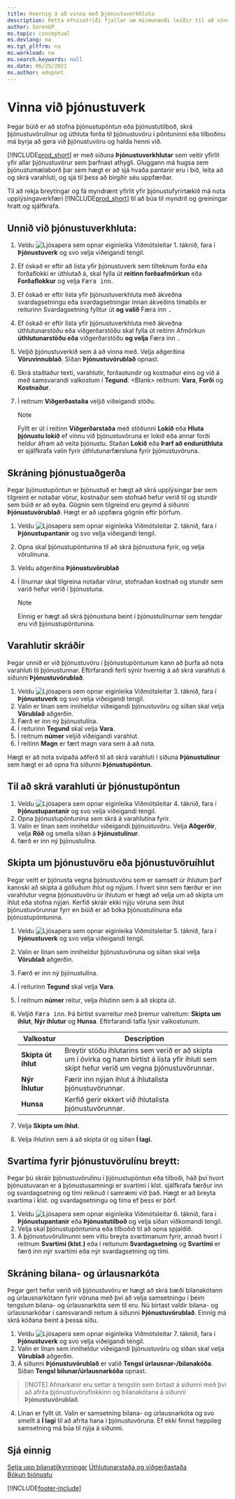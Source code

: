 ```yaml
---
title: Hvernig á að vinna með þjónustuverkhluta
description: Þetta efnisatriði fjallar um mismunandi leiðir til að vinna í þjónustuverkum. Síða þjónustuverka veitir yfirlit yfir allar þjónustuvörur sem þarfnast athygli.
author: SorenGP
ms.topic: conceptual
ms.devlang: na
ms.tgt_pltfrm: na
ms.workload: na
ms.search.keywords: null
ms.date: 06/25/2021
ms.author: edupont
---
```

# <a name="work-on-service-tasks"></a>Vinna við þjónustuverk
Þegar búið er að stofna þjónustupöntun eða þjónustutilboð, skrá þjónustuvörulínur og úthluta forða til þjónustuvöru í pöntuninni eða tilboðinu má byrja að gera við þjónustuvöru og halda henni við.  

[!INCLUDE[prod_short](includes/prod_short.md)] er með síðuna **Þjónustuverkhlutar** sem veitir yfirlit yfir allar þjónustuvörur sem þarfnast athygli. Gluggann má hugsa sem þjónustumælaborð þar sem hægt er að sjá hvaða pantanir eru í bið, leita að og skrá varahluti, og sjá til þess að birgðir séu uppfærðar.  

Til að rekja breytingar og fá myndrænt yfirlit yfir þjónustufyrirtækið má nota upplýsingaverkfæri [!INCLUDE[prod_short](includes/prod_short.md)] til að búa til myndrit og greiningar hratt og sjálfkrafa.  

## <a name="to-work-on-a-service-task"></a>Unnið við þjónustuverkhluta:
1. Veldu ![Ljósapera sem opnar eiginleika Viðmótsleitar 1.](media/ui-search/search_small.png "Segðu mér hvað þú vilt gera") táknið, fara í **Þjónustuverk** og svo velja viðeigandi tengil.
2. Ef óskað er eftir að lista yfir þjónustuverk sem tilteknum forða eða forðaflokki er úthlutað á, skal fylla út  **reitinn forðaafmörkun**  eða  **Forðaflokkur**  og velja  <kbd>Færa inn</kbd>.  
3. Ef óskað er eftir lista yfir þjónustuverkhluta með ákveðna svardagsetningu eða svardagsetningar innan ákveðins tímabils er reiturinn Svardagsetning fylltur út  **og valið**  Færa inn  <kbd>.</kbd>  
4. Ef óskað er eftir lista yfir þjónustuverkhluta með ákveðna úthlutunarstöðu eða viðgerðarstöðu skal fylla út reitinn Afmörkun  **úthlutunarstöðu eða**  viðgerðarstöðu  **og velja**  Færa inn  <kbd>.</kbd>  
5. Veljið þjónustuverkið sem á að vinna með. Velja aðgerðina **Vöruvinnublað**. Síðan **Þjónustuvörublað** opnast.  
6. Skrá staðlaður texti, varahlutir, forðastundir og kostnaður eins og við á með samsvarandi valkostum í  **Tegund**: \<Blank\> reitnum:  **Vara**, **Forði** og **Kostnaður**.  
7. Í reitnum **Viðgerðastaða** veljið viðeigandi stöðu.  

   > [!NOTE]  
   >  Fyllt er út í reitinn **Viðgerðarstaða** með stöðunni **Lokið** eða **Hluta þjónustu lokið** ef vinnu við þjónustuvöruna er lokið eða annar forði heldur áfram að veita þjónustu. Staðan **Lokið** eða **Þarf að endurúthluta** er sjálfkrafa valin fyrir úthlutunarfærsluna fyrir þjónustuvöruna.  

## <a name="to-register-service-operations"></a>Skráning þjónustuaðgerða
Þegar þjónustupöntun er þjónustuð er hægt að skrá upplýsingar þar sem tilgreint er notaðar vörur, kostnaður sem stofnað hefur verið til og stundir sem búið er að eyða. Gögnin sem tilgreind eru geymd á síðunni **Þjónustuvörublað**. Hægt er að uppfæra gögnin eftir þörfum.

1. Veldu ![Ljósapera sem opnar eiginleika Viðmótsleitar 2.](media/ui-search/search_small.png "Segðu mér hvað þú vilt gera") táknið, fara í **Þjónustupantanir** og svo velja viðeigandi tengil.  
2. Opna skal þjónustupöntunina til að skrá þjónustuna fyrir, og velja vörulínuna.  
3. Veldu aðgerðina **Þjónustuvörublað**  
4. Í línurnar skal tilgreina notaðar vörur, stofnaðan kostnað og stundir sem varið hefur verið í þjónustuna.  

   > [!NOTE]  
   >  Einnig er hægt að skrá þjónustuna beint í þjónustulínurnar sem tengdar eru við þjónustupöntunina.  

## <a name="to-register-spare-parts"></a>Varahlutir skráðir
Þegar unnið er við þjónustuvöru í þjónustupöntunum kann að þurfa að nota varahluti til þjónustunnar. Eftirfarandi ferli sýnir hvernig á að skrá varahluti á síðunni **Þjónustuvörublað**.  

1. Veldu ![Ljósapera sem opnar eiginleika Viðmótsleitar 3.](media/ui-search/search_small.png "Segðu mér hvað þú vilt gera") táknið, fara í **Þjónustuverk** og svo velja viðeigandi tengil.
2. Valin er línan sem inniheldur viðeigandi þjónustuvöru og síðan skal velja **Vörublað** aðgerðin.  
3. Færð er inn ný þjónustulína.  
4. Í reiturinn **Tegund** skal velja **Vara**.  
5. Í reitnum **númer** veljið viðeigandi varahlut.  
6. Í reitinn **Magn** er fært magn vara sem á að nota.  

 Hægt er að nota svipaða aðferð til að skrá varahluti í síðuna **Þjónustulínur** sem hægt er að opna frá síðunni **Þjónustupöntun**.  

## <a name="to-register-spare-parts-from-a-service-order"></a>Til að skrá varahluti úr þjónustupöntun
1. Veldu ![Ljósapera sem opnar eiginleika Viðmótsleitar 4.](media/ui-search/search_small.png "Segðu mér hvað þú vilt gera") táknið, fara í **Þjónustupantanir** og svo velja viðeigandi tengil.  
2. Opna þjónustupöntunina sem skrá á varahlutina fyrir.  
3. Valin er línan sem inniheldur viðeigandi þjónustuvöru. Velja **Aðgerðir**, velja **Röð** og smella síðan á **Þjónustulínur**.  
4. færð er inn ný þjónustulína.  

## <a name="to-replace-a-service-item-or-a-service-item-component"></a>Skipta um þjónustuvöru eða þjónustuvöruíhlut
Þegar veitt er þjónusta vegna þjónustuvöru sem er samsett úr íhlutum þarf kannski að skipta á gölluðum íhlut og nýjum. Í hvert sinn sem færður er inn varahlutur vegna þjónustuvöru úr íhlutum er hægt að velja um að skipta um íhlut eða stofna nýjan. Kerfið skráir ekki nýju vöruna sem íhlut þjónustuvörunnar fyrr en búið er að bóka þjónustulínuna eða þjónustupöntunina.

1. Veldu ![Ljósapera sem opnar eiginleika Viðmótsleitar 5.](media/ui-search/search_small.png "Segðu mér hvað þú vilt gera") táknið, fara í **Þjónustuverk** og svo velja viðeigandi tengil.
2. Valin er línan sem inniheldur þjónustuvöruna og síðan skal velja **Vörublað** aðgerðin.  
3. Færð er inn ný þjónustulína.  
4. Í reiturinn **Tegund** skal velja **Vara**.  
5. Í reitnum **númer** reitur, velja íhlutinn sem á að skipta út.  
6. Veljið  <kbd>Færa inn</kbd>. Þá birtist svarreitur með þremur valreitum: **Skipta um íhlut**, **Nýr íhlutur** og **Hunsa**. Eftirfarandi tafla lýsir valkostunum.  

    |Valkostur | Description|  
    |----------------------------------|---------------------------------------|  
    |**Skipta út íhlut**|Breytir stöðu íhlutarins sem verið er að skipta um í óvirka og hann birtist á lista yfir íhluti sem skipt hefur verið um vegna þjónustuvörunnar.|  
    |**Nýr Íhlutur**|Færir inn nýjan íhlut á íhlutalista þjónustuvörunnar.|  
    |**Hunsa**|Kerfið gerir ekkert við íhlutalista þjónustuvörunnar.|  

7. Velja **Skipta um íhlut**.  
8. Velja íhlutinn sem á að skipta út og síðan **Í lagi**.  

## <a name="to-change-the-response-time-for-a-service-item-line"></a>Svartíma fyrir þjónustuvörulínu breytt:
Þegar þú skráir þjónustuvörulínu í þjónustupöntun eða tilboði, háð því hvort þjónustuvaran er á þjónustusamningi er svartími í klst. sjálfkrafa færður inn og svardagsetning og tími reiknuð í samræmi við það. Hægt er að breyta svartíma í klst. og svardagsetningu og tíma ef þess er þörf.  

1. Veldu ![Ljósapera sem opnar eiginleika Viðmótsleitar 6.](media/ui-search/search_small.png "Segðu mér hvað þú vilt gera") táknið, fara í **Þjónustupantanir** eða **Þjónustutilboð** og velja síðan viðkomandi tengil.  
2. Velja skal þjónustupöntunina eða tilboðið til að opna spjaldið.  
3. Á þjónustuvörulínunni sem viltu breyta svartímanum fyrir, annað hvort í reitnum **Svartími (klst.)** eða í reitunum **Svardagsetning** og **Svartími** er færð inn nýr svartími eða nýr svardagsetning og tími.  

## <a name="to-register-faultresolution-codes"></a>Skráning bilana- og úrlausnarkóta
Þegar gert hefur verið við þjónustuvöru er hægt að skrá bæði bilanakótann og úrlausnarkótann fyrir vöruna með því að velja samsetningu í þeim tengslum bilana- og úrlausnarkóta sem til eru. Nú birtast valdir bilana- og úrlausnarkóðar í samsvarandi reitum á síðunni **Þjónustuvörublað**. Einnig má skrá kóðana beint á þessa síðu.  

1. Veldu ![Ljósapera sem opnar eiginleika Viðmótsleitar 7.](media/ui-search/search_small.png "Segðu mér hvað þú vilt gera") táknið, fara í **Þjónustuverk** og svo velja viðeigandi tengil.
2. Valin er línan sem inniheldur viðeigandi þjónustuvöru og síðan skal velja **Vörublað** aðgerðin.  
3. Á síðunni **Þjónustuvörublað** er valið **Tengsl úrlausnar-/bilanakóða**. Síðan **Tengsl bilunar/úrlausnarkóða** opnast.  

  >  [!NOTE]
  >  Afmarkanir eru settar á tengslin sem birtast á síðunni með því að afrita þjónustuvöruflokkinn og bilanakótana á síðunni **Þjónustuvörublað**.  

4. Línan er fyllt út. Valin er samsetning bilana- og úrlausnarkóta og svo smellt á **Í lagi** til að afrita hana í þjónustuvöruna. Ef ekki finnst heppileg samsetning má búa til nýja á síðunni.  

## <a name="see-also"></a>Sjá einnig
[Setja upp bilanatilkynningar](service-how-setup-fault-reporting.md)
[Úthlutunarstaða og viðgerðastaða](service-allocation-status-and-repair-status.md)  
[Bókun þjónustu](service-service-posting.md)  


[!INCLUDE[footer-include](includes/footer-banner.md)]
